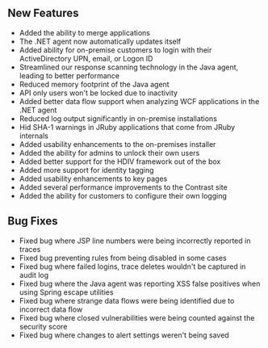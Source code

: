 <!--
title: "Contrast 3.1.0 Release Notes, October 3, 2014"
description: "Contrast 3.1.0 Release Notes, October 3, 2014"
-->

## New Features
* Added the ability to merge applications                        
* The .NET agent now automatically updates itself
* Added ability for on-premise customers to login with their ActiveDirectory UPN, email, or Logon ID
* Streamlined our response scanning technology in the Java agent, leading to better performance
* Reduced memory footprint of the Java agent
* API only users won't be locked due to inactivity
* Added better data flow support when analyzing WCF applications in the .NET agent
* Reduced log output significantly in on-premise installations
* Hid SHA-1 warnings in JRuby applications that come from JRuby internals
* Added usability enhancements to the on-premises installer
* Added the ability for admins to unlock their own users
* Added better support for the HDIV framework out of the box
* Added more support for identity tagging
* Added usability enhancements to key pages
* Added several performance improvements to the Contrast site   
* Added the ability for customers to configure their own logging

## Bug Fixes
* Fixed bug where JSP line numbers were being incorrectly reported in traces
* Fixed bug preventing rules from being disabled in some cases
* Fixed bug where failed logins, trace deletes wouldn't be captured in audit log
* Fixed bug where the Java agent was reporting XSS false positives when using Spring escape utilities
* Fixed bug where strange data flows were being identified due to incorrect data flow
* Fixed bug where closed vulnerabilities were being counted against the security score
* Fixed bug where changes to alert settings weren't being saved 
